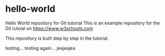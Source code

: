 # hello-world
Hello World repository for Git tutorial
This is an example repository for the Git tutoial on https://www.w3schools.com

This repository is built step by step in the tutorial. 

testing...
testing again...
jeajeajea
